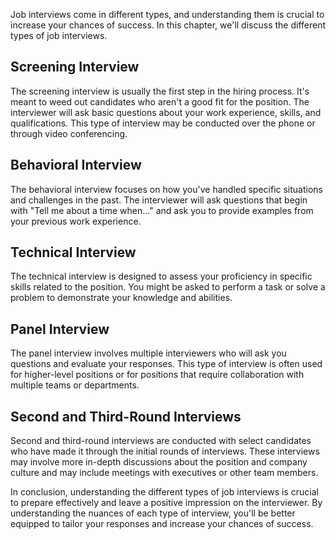 
Job interviews come in different types, and understanding them is crucial to increase your chances of success. In this chapter, we'll discuss the different types of job interviews.

Screening Interview
-------------------

The screening interview is usually the first step in the hiring process. It's meant to weed out candidates who aren't a good fit for the position. The interviewer will ask basic questions about your work experience, skills, and qualifications. This type of interview may be conducted over the phone or through video conferencing.

Behavioral Interview
--------------------

The behavioral interview focuses on how you've handled specific situations and challenges in the past. The interviewer will ask questions that begin with "Tell me about a time when..." and ask you to provide examples from your previous work experience.

Technical Interview
-------------------

The technical interview is designed to assess your proficiency in specific skills related to the position. You might be asked to perform a task or solve a problem to demonstrate your knowledge and abilities.

Panel Interview
---------------

The panel interview involves multiple interviewers who will ask you questions and evaluate your responses. This type of interview is often used for higher-level positions or for positions that require collaboration with multiple teams or departments.

Second and Third-Round Interviews
---------------------------------

Second and third-round interviews are conducted with select candidates who have made it through the initial rounds of interviews. These interviews may involve more in-depth discussions about the position and company culture and may include meetings with executives or other team members.

In conclusion, understanding the different types of job interviews is crucial to prepare effectively and leave a positive impression on the interviewer. By understanding the nuances of each type of interview, you'll be better equipped to tailor your responses and increase your chances of success.
